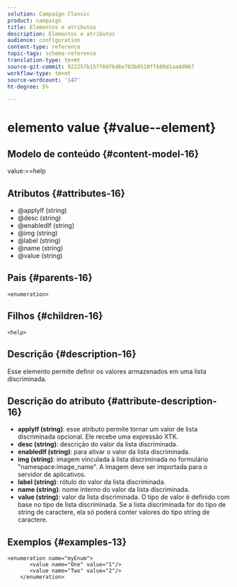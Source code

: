 ```yaml
---
solution: Campaign Classic
product: campaign
title: Elementos e atributos
description: Elementos e atributos
audience: configuration
content-type: reference
topic-tags: schema-reference
translation-type: tm+mt
source-git-commit: 922257b157f8d76d6e703b0510ff689d1aa4d067
workflow-type: tm+mt
source-wordcount: '147'
ht-degree: 5%

---
```



# elemento value {#value--element}

## Modelo de conteúdo {#content-model-16}

value:==help

## Atributos {#attributes-16}

* @applyIf (string)
* @desc (string)
* @enabledIf (string)
* @img (string)
* @label (string)
* @name (string)
* @value (string)

## Pais {#parents-16}

`<enumeration>`

## Filhos {#children-16}

`<help>`

## Descrição {#description-16}

Esse elemento permite definir os valores armazenados em uma lista discriminada.

## Descrição do atributo {#attribute-description-16}

* **applyIf (string)**: esse atributo permite tornar um valor de lista discriminada opcional. Ele recebe uma expressão XTK.
* **desc (string)**: descrição do valor da lista discriminada.
* **enabledIf (string)**: para ativar o valor da lista discriminada.
* **img (string)**: imagem vinculada à lista discriminada no formulário &quot;namespace:image_name&quot;. A imagem deve ser importada para o servidor de aplicativos.
* **label (string)**: rótulo do valor da lista discriminada.
* **name (string)**: nome interno do valor da lista discriminada.
* **value (string)**: valor da lista discriminada. O tipo de valor é definido com base no tipo de lista discriminada. Se a lista discriminada for do tipo de string de caractere, ela só poderá conter valores do tipo string de caractere.

## Exemplos {#examples-13}

```
<enumeration name="myEnum">
       <value name="One" value="1"/>
       <value name="Two" value="2"/>
    </enumeration>
```
